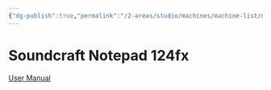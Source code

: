 ```yaml
---
{"dg-publish":true,"permalink":"/2-areas/studio/machines/machine-list/notepad-124fx/","dgHomeLink":true,"dgPassFrontmatter":false}
---
```


# Soundcraft Notepad 124fx

[User Manual](http://u.pc.cd/kQxrtalK)
